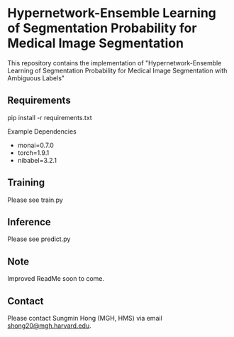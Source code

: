 # Hypernetwork-Ensemble Learning of Segmentation Probability for Medical Image Segmentation

This repository contains the implementation of "Hypernetwork-Ensemble Learning of Segmentation Probability for Medical Image Segmentation with Ambiguous Labels"

## Requirements

pip install -r requirements.txt

Example Dependencies
* monai=0.7.0
* torch=1.9.1
* nibabel=3.2.1

## Training 

Please see train.py 

## Inference 

Please see predict.py

## Note

Improved ReadMe soon to come.

## Contact

Please contact Sungmin Hong (MGH, HMS) via email shong20@mgh.harvard.edu. 